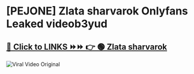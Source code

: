 
 # [PEJONE] Zlata sharvarok Onlyfans Leaked videob3yud

## <h2><a href="https://clipsfans.com/Zlata_sharvarok&ref=git">🔗 Click to LINKS ⏩⏩ 👉 🟢 Zlata sharvarok </a></h2>

<a href="https://clipsfans.com/Zlata_sharvarok&ref=git" rel="nofollow" data-target="animated-image.originalLink"><img src="https://i.ibb.co.com/xMMVF88/686577567.gif" alt="Viral Video Original" style="max-width: 100%; display: inline-block;" data-target="animated-image.originalImage"></a>

